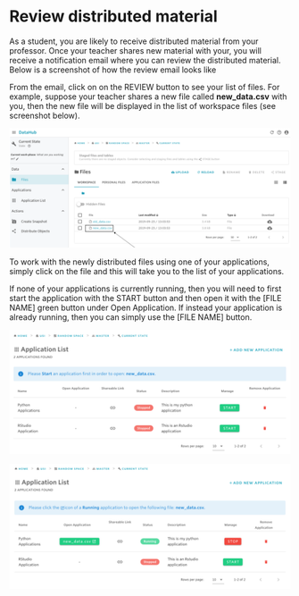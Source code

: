 # Review distributed material

As a student, you are likely to receive distributed material from your professor. Once your teacher shares new material with your, you will receive a notification email where you can review the distributed material. Below is a screenshot of how the review email looks like

From the email, click on on the REVIEW button to see your list of files. For example, suppose your teacher shares a new file called **new\_data.csv** with you, then the new file will be displayed in the list of workspace files \(see screenshot below\).

![](../../.gitbook/assets/screen-shot-2019-09-23-at-3.11.13-pm-2.png)

To work with the newly distributed files using one of your applications, simply click on the file and this will take you to the list of your applications.

If none of your applications is currently running, then you will need to first start the application with the START button and then open it with the  \[FILE NAME\] green button under Open Application. If instead your application is already running, then you can simply use the \[FILE NAME\] button.

![Application list view with no running applications](../../.gitbook/assets/screen-shot-2019-09-23-at-3.27.10-pm.png)

![Application list view with one Python application running](../../.gitbook/assets/screen-shot-2019-09-23-at-3.26.07-pm.png)

